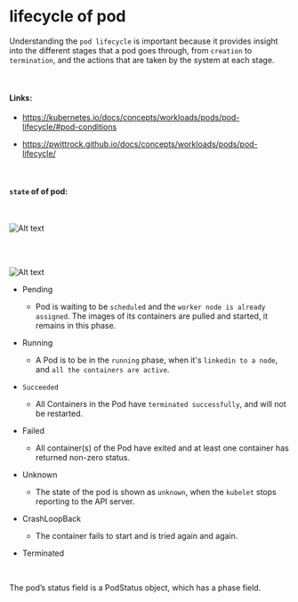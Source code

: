 # lifecycle of pod

Understanding the `pod lifecycle` is important because it provides insight into the different stages that a pod goes through, from `creation` to `termination`, and the actions that are taken by the system at each stage.

<br>

#### Links:
- https://kubernetes.io/docs/concepts/workloads/pods/pod-lifecycle/#pod-conditions

- https://pwittrock.github.io/docs/concepts/workloads/pods/pod-lifecycle/

<br>


#### `state` of of pod:

<br>

![Alt text](https://miro.medium.com/v2/resize:fit:1400/format:webp/0*vg1x1jEQ8pWyNzu9.png "Pod State")

<br><br>

![Alt text](https://miro.medium.com/v2/format:webp/1*WDJmiyarVfcsDp6X1-lLFQ.png "Pod creation")



- Pending 

    - Pod is waiting to be `scheduled` and the `worker node is already assigned`. The images of its containers are pulled and started, it remains in this phase.

- Running 
    - A Pod is to be in the `running` phase, when it's `linkedin to a node`, and `all the containers are active`.

- `Succeeded`
    - All Containers in the Pod have `terminated successfully`, and will not be restarted.

- Failed
    - All container(s) of the Pod have exited and at least one container has returned non-zero status.


- Unknown
    - The state of the pod is shown as `unknown`, when the `kubelet` stops reporting to the API server.

- CrashLoopBack
    - The container fails to start and is tried again and again.


- Terminated


<br>

The pod’s status field is a PodStatus object, which has a phase field. 

